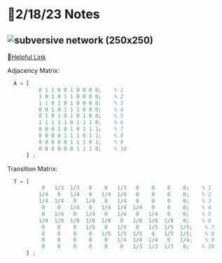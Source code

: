 # 📝2/18/23 Notes


![subversive network (250x250)](https://user-images.githubusercontent.com/111261353/219901195-4076868e-7e46-4930-ab98-48b0a28e06ee.png)  
--- 

🔗[Helpful Link](https://towardsdatascience.com/brief-introduction-to-markov-chains-2c8cab9c98ab)

Adjacency Matrix:
```matlab
  A = [
          0 1 1 0 0 1 0 0 0 0;    % 1
          1 0 1 0 1 1 0 0 0 0;    % 2
          1 1 0 1 0 1 0 0 0 0;    % 3
          0 0 1 0 1 1 1 0 0 0;    % 4
          0 1 0 1 0 1 0 1 0 0;    % 5
          1 1 1 1 1 0 1 1 1 0;    % 6
          0 0 0 1 0 1 0 1 1 1;    % 7
          0 0 0 0 1 1 1 0 1 1;    % 8
          0 0 0 0 0 1 1 1 0 1;    % 9
          0 0 0 0 0 0 1 1 1 0;    % 10
      ] ;
```

Transition Matrix:
```matlab
  T = [
           0   1/3  1/3   0    0   1/3   0    0    0    0;    % 1
          1/4   0   1/4   0   1/4  1/4   0    0    0    0;    % 2
          1/4  1/4   0   1/4   0   1/4   0    0    0    0;    % 3
           0    0   1/4   0   1/4  1/4  1/4   0    0    0;    % 4
           0   1/4   0   1/4   0   1/4   0   1/4   0    0;    % 5
          1/8  1/8  1/8  1/8  1/8   0   1/8  1/8  1/8   0;    % 6
           0    0    0   1/5   0   1/5   0   1/5  1/5  1/5;    % 7
           0    0    0    0   1/5  1/5  1/5   0   1/5  1/5;    % 8
           0    0    0    0    0   1/4  1/4  1/4   0   1/4;    % 9
           0    0    0    0    0    0   1/3  1/3  1/3   0;    % 10
      ] ;
```
